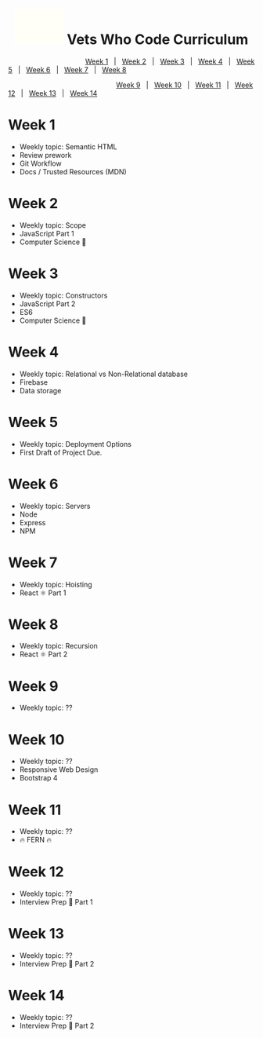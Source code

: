 <h1 align="center"></h1>
<h1 align="center"><img src="/images/vwc.gif" alt="Vets Who Code" width="100px" /> Vets Who Code Curriculum </h1>

&nbsp;&nbsp;&nbsp;&nbsp;&nbsp;&nbsp;&nbsp;&nbsp;&nbsp;&nbsp;&nbsp;&nbsp;&nbsp;&nbsp;&nbsp;&nbsp;&nbsp;&nbsp;&nbsp;&nbsp;&nbsp;&nbsp;&nbsp;&nbsp;&nbsp;&nbsp;&nbsp;&nbsp;&nbsp;&nbsp;&nbsp;&nbsp;&nbsp;&nbsp;&nbsp;&nbsp;&nbsp;&nbsp;&nbsp;&nbsp;[Week 1](Week_1)&nbsp;&nbsp;&nbsp;|&nbsp;&nbsp;&nbsp;[Week 2](Week_2)&nbsp;&nbsp;&nbsp;|&nbsp;&nbsp;&nbsp;[Week 3](Week_1)&nbsp;&nbsp;&nbsp;|&nbsp;&nbsp;&nbsp;[Week 4](Week_1)&nbsp;&nbsp;&nbsp;|&nbsp;&nbsp;&nbsp;[Week 5](Week_1)&nbsp;&nbsp;&nbsp;|&nbsp;&nbsp;&nbsp;[Week 6](Week_1)&nbsp;&nbsp;&nbsp;|&nbsp;&nbsp;&nbsp;[Week 7](Week_1)&nbsp;&nbsp;&nbsp;|&nbsp;&nbsp;&nbsp;[Week 8](Week_1)

&nbsp;&nbsp;&nbsp;&nbsp;&nbsp;&nbsp;&nbsp;&nbsp;&nbsp;&nbsp;&nbsp;&nbsp;&nbsp;&nbsp;&nbsp;&nbsp;&nbsp;&nbsp;&nbsp;&nbsp;&nbsp;&nbsp;&nbsp;&nbsp;&nbsp;&nbsp;&nbsp;&nbsp;&nbsp;&nbsp;&nbsp;&nbsp;&nbsp;&nbsp;&nbsp;&nbsp;&nbsp;&nbsp;&nbsp;&nbsp;&nbsp;&nbsp;&nbsp;&nbsp;&nbsp;&nbsp;&nbsp;&nbsp;&nbsp;&nbsp;&nbsp;&nbsp;&nbsp;&nbsp;&nbsp;&nbsp;[Week 9](Week_1)&nbsp;&nbsp;&nbsp;|&nbsp;&nbsp;&nbsp;[Week 10](Week_1)&nbsp;&nbsp;&nbsp;|&nbsp;&nbsp;&nbsp;[Week 11](Week_1)&nbsp;&nbsp;&nbsp;|&nbsp;&nbsp;&nbsp;[Week 12](Week_1)&nbsp;&nbsp;&nbsp;|&nbsp;&nbsp;&nbsp;[Week 13](Week_1)&nbsp;&nbsp;&nbsp;|&nbsp;&nbsp;&nbsp;[Week 14](Week_1)

# Week 1

- Weekly topic: Semantic HTML
- Review prework
- Git Workflow
- Docs / Trusted Resources (MDN)

# Week 2

- Weekly topic: Scope
- JavaScript Part 1
- Computer Science 🔬

# Week 3

- Weekly topic: Constructors
- JavaScript Part 2
- ES6
- Computer Science 🔬

# Week 4

- Weekly topic: Relational vs Non-Relational database
- Firebase
- Data storage

# Week 5

- Weekly topic: Deployment Options
- First Draft of Project Due.

# Week 6

- Weekly topic: Servers
- Node
- Express
- NPM

# Week 7

- Weekly topic: Hoisting
- React ⚛️ Part 1

# Week 8

- Weekly topic: Recursion
- React ⚛️ Part 2

# Week 9

- Weekly topic: ??

# Week 10

- Weekly topic: ??
- Responsive Web Design
- Bootstrap 4

# Week 11

- Weekly topic: ??
- 🔥 FERN 🔥

# Week 12

- Weekly topic: ??
- Interview Prep 👔 Part 1

# Week 13

- Weekly topic: ??
- Interview Prep 🏢 Part 2

# Week 14

- Weekly topic: ??
- Interview Prep 🏢 Part 2
